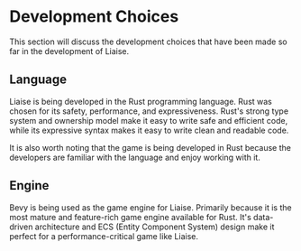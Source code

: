 # Development Choices

This section will discuss the development choices that have been made so far in the development of Liaise.

## Language

Liaise is being developed in the Rust programming language. Rust was chosen for its safety, performance, and expressiveness. Rust's strong type system and ownership model make it easy to write safe and efficient code, while its expressive syntax makes it easy to write clean and readable code.

It is also worth noting that the game is being developed in Rust because the developers are familiar with the language and enjoy working with it.

## Engine

Bevy is being used as the game engine for Liaise. Primarily because it is the most mature and feature-rich game engine available for Rust. It's data-driven architecture and ECS (Entity Component System) design make it perfect for a performance-critical game like Liaise.
